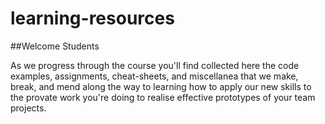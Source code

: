 learning-resources
==================
##Welcome Students

As we progress through the course you'll find collected here the code examples, assignments, cheat-sheets, and miscellanea that we make, break, and mend along the way to learning how to apply our new skills to the provate work you're doing to realise effective prototypes of your team projects.
